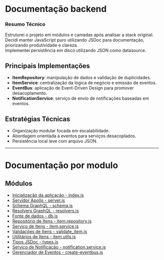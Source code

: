 # Documentação backend

### Resumo Técnico

Estruturei o projeto em módulos e camadas após analisar a stack original.  
Decidi manter JavaScript puro utilizando JSDoc para documentação, priorizando produtividade e clareza.  
Implementei persistência em disco utilizando JSON como datasource.

## Principais Implementações

- **ItemRepository**: manipulação de dados e validação de duplicidades.
- **ItemService**: centralização da lógica de negócio e emissão de eventos.
- **EventBus**: aplicação de Event-Driven Design para promover desacoplamento.
- **NotificationService**: serviço de envio de notificações baseadas em eventos.

## Estratégias Técnicas

- Organização modular focada em escalabilidade.
- Abordagem orientada a eventos para serviços desacoplados.
- Persistência local leve com arquivo JSON.

---


# Documentação por modulo

## Módulos

- [Inicialização da aplicação - index.js](./src/index.md)
- [Servidor Apollo - server.js](./src/modules/graphql/server.md)
- [Schema GraphQL - schema.js](./src/modules/graphql/schema.md)
- [Resolvers GraphQL - resolvers.js](./src/modules/graphql/resolvers.md)
- [Fonte de dados - db.js](./src/modules/item/infra/db/db.md)
- [Repositório de Itens - item.repository.js](./src/modules/item/infra/repositories/item.repository.md)
- [Serviço de Itens - item.service.js](./src/modules/item/application/services/item.service.md)
- [Validações de Itens - validate_item.js](./src/modules/item/domain/validate_item.md)
- [Utilitários de Itens - item.utils.js](./src/modules/item/application/utils/item.utils.md)
- [Tipos JSDoc - types.js](./src/modules/shared/types.md)
- [Serviço de Notificação - notification.service.js](./src/modules/shared/application/services/notification-service.md)
- [Gerenciador de Eventos - create-eventbus.js](./src/modules/shared/application/events/create-eventbus.md)
